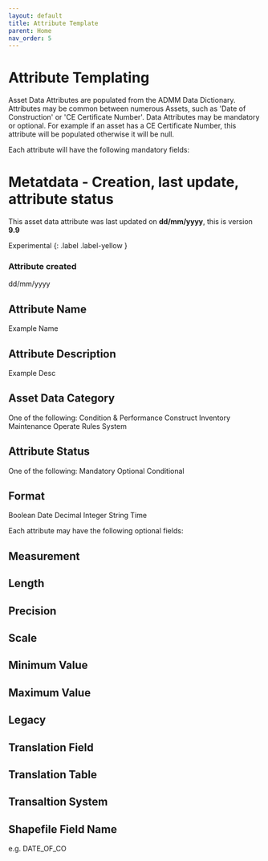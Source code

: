 ```yaml
---
layout: default
title: Attribute Template
parent: Home
nav_order: 5
---
```

# Attribute Templating

Asset Data Attributes are populated from the ADMM Data Dictionary. Attributes may be common between numerous Assets, such as 'Date of Construction' or 'CE Certificate Number'. Data Attributes may be mandatory or optional. For example if an asset has a CE Certificate Number, this attribute will be populated otherwise it will be null.

Each attribute will have the following mandatory fields:

# Metatdata - Creation, last update, attribute status
This asset data attribute was last updated on **dd/mm/yyyy**, this is version **9.9**

Experimental
{: .label .label-yellow }

### Attribute created
dd/mm/yyyy

## Attribute Name
Example Name

## Attribute Description
Example Desc

## Asset Data Category
One of the following:
Condition & Performance
Construct
Inventory
Maintenance
Operate
Rules
System

## Attribute Status
One of the following:
Mandatory
Optional
Conditional

## Format
Boolean
Date
Decimal
Integer
String
Time

Each attribute may have the following optional fields:

## Measurement

## Length

## Precision

## Scale

## Minimum Value

## Maximum Value

## Legacy

## Translation Field

## Translation Table

## Transaltion System

## Shapefile Field Name
e.g. DATE_OF_CO
